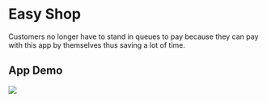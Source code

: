 # Easy Shop

Customers no longer have to stand in queues to pay because they can pay with this app by themselves thus saving a lot of time.

## App Demo
[![](http://img.youtube.com/vi/AwZZL3bB3C0/0.jpg)](http://www.youtube.com/watch?v=AwZZL3bB3C0 "")
